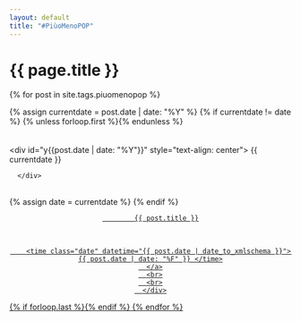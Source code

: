 ```yaml
---
layout: default
title: "#PiùoMenoPOP"
---
```

# {{ page.title }}

<div>

{% for post in site.tags.piuomenopop %}

  {% assign currentdate = post.date | date: "%Y" %}
  {% if currentdate != date %}
    {% unless forloop.first %}{% endunless %}
      <br><br><br>
      <div id="y{{post.date | date: "%Y"}}" style="text-align: center">
        {{ currentdate }}

      </div>
<br>
      {% assign date = currentdate %}
    {% endif %}

  <article role="article">
      <div style="text-align: center">
      <a href="{{ site.baseurl }}{{ post.url }}">

            {{ post.title }}
<br>


        <time class="date" datetime="{{ post.date | date_to_xmlschema }}"> {{ post.date | date: "%F" }} </time>
      </a>
      <br>
      <br>
      </div>

  </article>

  {% if forloop.last %}{% endif %}
{% endfor %}
</div>
